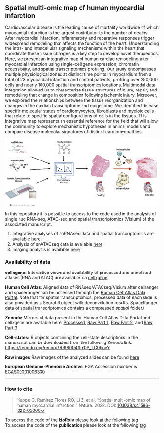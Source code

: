 ## Spatial multi-omic map of human myocardial infarction

Cardiovascular disease is the leading cause of mortality worldwide of which myocardial infarction is the largest contributor to the number of deaths. After myocardial infarction, inflammatory and reparative responses trigger widespread remodeling that affects the function of the heart. Understanding the intra- and intercellular signaling mechanisms within the heart that coordinate these tissue changes is a key step to develop novel therapeutics.  Here, we present an integrative map of human cardiac remodeling after myocardial infarction using single-cell gene expression, chromatin accessibility, and spatial transcriptomics profiling. Our study encompasses multiple physiological zones at distinct time points in myocardium from a total of 23 myocardial infarction and control patients, profiling over 250,000 cells and nearly 100,000 spatial transcriptomics locations. Multimodal data integration allowed us to characterize tissue structures of injury, repair, and remodeling that change in composition following ischemic injury. Moreover, we explored the relationships between the tissue reorganization and changes in the cardiac transcriptome and epigenome. We identified disease specific molecular states of cardiomyocytes, fibroblasts and myeloid cells that relate to specific spatial configurations of cells in the tissues. This integrative map represents an essential reference for the field that will allow the community to explore mechanistic hypotheses in animal models and compare disease molecular signatures of distinct cardiomyopathies.

 <img src="SummarizingFigure.jpeg" align="center" width="800">


In this repository it is possible to access to the code used in the analysis of single nuc RNA-seq, ATAC-seq and spatial transcriptomics (Visium) of the associated manuscript.

1) Integrative analyses of snRNAseq data and spatial transcriptomics are available [here](https://github.com/saezlab/visium_heart/tree/master/st_snRNAseq) 
2) Analysis of snATACseq data is available [here](https://github.com/saezlab/visium_heart/tree/master/snATAC_seq) 
3) Imaging analysis is available [here](https://github.com/saezlab/visium_heart/tree/master/smfish_analysis) 


### Availability of data

**cellxgene:**
Interactive views and availability of processed and annotated atlases (RNA and ATAC) are available via [cellxgene](https://cellxgene.cziscience.com/collections/8191c283-0816-424b-9b61-c3e1d6258a77)

**Human Cell Atlas:**
Aligned data of RNAseq/ATACseq/Visium after cellranger and spaceranger can be accessed through the [Human Cell Atlas Data Portal](https://data.humancellatlas.org/explore/projects/e9f36305-d857-44a3-93f0-df4e6007dc97). Note that for spatial transcriptomics, processed data of each slide is also provided as a Seurat R object with deconvolution results. SpaceRanger data of spatial transcriptomics contains a compressed *spatial* folder.\

**Zenodo:**
Mirrors of data present in the Human Cell Atlas Data Portal and cellxgene are available here: [Processed](https://zenodo.org/record/6578047#.YvETW-xBx-U), [Raw Part 1](https://zenodo.org/record/6578553#.YvETq-xBx-U), [Raw Part 2](https://zenodo.org/record/6578617#.YvETyuxBx-U), and [Raw Part 3](https://zenodo.org/record/6580069#.YvET1-xBx-U)

**Cell-states:**
R objects containing the cell-state descriptions in the manuscript can be downloaded from the following Zenodo link: https://zenodo.org/record/7098004#.Y0P_LC0RoeY

**Raw images**
Raw images of the analyzed slides can be found [here](https://zenodo.org/record/6778620#.Y0P_quzvB44)

**European Genome-Phenome Archive:**
EGA Accession number is [EGAS00001006330](https://ega-archive.org/studies/EGAS00001006330)

***

 ### How to cite
 > Kuppe C, Ramirez Flores RO, Li Z, et al. “Spatial multi-omic map of human myocardial infarction.” Nature. 2022. DOI: [10.1038/s41586-022-05060-x](https://www.nature.com/articles/s41586-022-05060-x)

To access the code of the **bioRxiv** please look at the following [tag](https://github.com/saezlab/visium_heart/releases/tag/biorxiv) \
To access the code of the **publication** please look at the following [tag](https://github.com/saezlab/visium_heart/releases/tag/publication)



